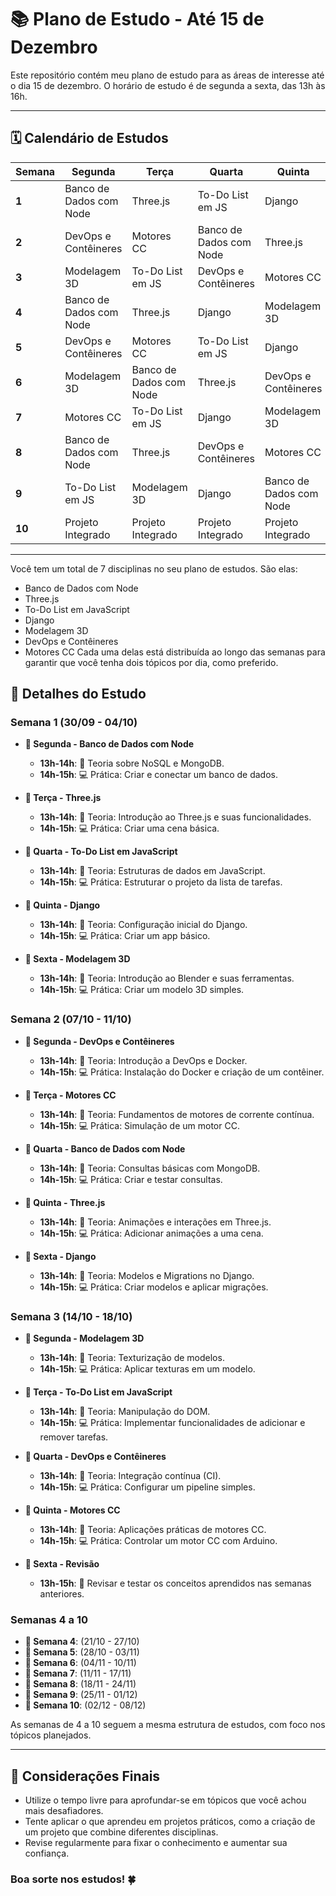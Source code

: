 # 📚 Plano de Estudo - Até 15 de Dezembro

Este repositório contém meu plano de estudo para as áreas de interesse até o dia 15 de dezembro. O horário de estudo é de segunda a sexta, das 13h às 16h.

---

## 🗓️ Calendário de Estudos

| Semana   | Segunda              | Terça                | Quarta              | Quinta               | Sexta               |
|----------|----------------------|----------------------|---------------------|----------------------|---------------------|
| **1**    | Banco de Dados com Node | Three.js           | To-Do List em JS    | Django               | Modelagem 3D        |
| **2**    | DevOps e Contêineres | Motores CC           | Banco de Dados com Node | Three.js           | Django              |
| **3**    | Modelagem 3D         | To-Do List em JS     | DevOps e Contêineres | Motores CC          | Revisão             |
| **4**    | Banco de Dados com Node | Three.js           | Django              | Modelagem 3D        | Projeto Integrado    |
| **5**    | DevOps e Contêineres | Motores CC           | To-Do List em JS    | Django              | Revisão             |
| **6**    | Modelagem 3D         | Banco de Dados com Node | Three.js         | DevOps e Contêineres | Projeto Integrado    |
| **7**    | Motores CC           | To-Do List em JS     | Django              | Modelagem 3D        | Revisão             |
| **8**    | Banco de Dados com Node | Three.js           | DevOps e Contêineres | Motores CC          | Projeto Integrado    |
| **9**    | To-Do List em JS     | Modelagem 3D        | Django              | Banco de Dados com Node | Revisão             |
| **10**   | Projeto Integrado     | Projeto Integrado    | Projeto Integrado    | Projeto Integrado    | Revisão Final       |

---

Você tem um total de 7 disciplinas no seu plano de estudos. São elas:
- Banco de Dados com Node
- Three.js
- To-Do List em JavaScript
- Django
- Modelagem 3D
- DevOps e Contêineres
- Motores CC
Cada uma delas está distribuída ao longo das semanas para garantir que você tenha dois tópicos por dia, como preferido.

## 📖 Detalhes do Estudo

### Semana 1 (30/09 - 04/10)

- **📅 Segunda - Banco de Dados com Node**
  - **13h-14h**: 📖 Teoria sobre NoSQL e MongoDB.
  - **14h-15h**: 💻 Prática: Criar e conectar um banco de dados.

- **📅 Terça - Three.js**
  - **13h-14h**: 📖 Teoria: Introdução ao Three.js e suas funcionalidades.
  - **14h-15h**: 💻 Prática: Criar uma cena básica.

- **📅 Quarta - To-Do List em JavaScript**
  - **13h-14h**: 📖 Teoria: Estruturas de dados em JavaScript.
  - **14h-15h**: 💻 Prática: Estruturar o projeto da lista de tarefas.

- **📅 Quinta - Django**
  - **13h-14h**: 📖 Teoria: Configuração inicial do Django.
  - **14h-15h**: 💻 Prática: Criar um app básico.

- **📅 Sexta - Modelagem 3D**
  - **13h-14h**: 📖 Teoria: Introdução ao Blender e suas ferramentas.
  - **14h-15h**: 💻 Prática: Criar um modelo 3D simples.

### Semana 2 (07/10 - 11/10)

- **📅 Segunda - DevOps e Contêineres**
  - **13h-14h**: 📖 Teoria: Introdução a DevOps e Docker.
  - **14h-15h**: 💻 Prática: Instalação do Docker e criação de um contêiner.

- **📅 Terça - Motores CC**
  - **13h-14h**: 📖 Teoria: Fundamentos de motores de corrente contínua.
  - **14h-15h**: 💻 Prática: Simulação de um motor CC.

- **📅 Quarta - Banco de Dados com Node**
  - **13h-14h**: 📖 Teoria: Consultas básicas com MongoDB.
  - **14h-15h**: 💻 Prática: Criar e testar consultas.

- **📅 Quinta - Three.js**
  - **13h-14h**: 📖 Teoria: Animações e interações em Three.js.
  - **14h-15h**: 💻 Prática: Adicionar animações a uma cena.

- **📅 Sexta - Django**
  - **13h-14h**: 📖 Teoria: Modelos e Migrations no Django.
  - **14h-15h**: 💻 Prática: Criar modelos e aplicar migrações.

### Semana 3 (14/10 - 18/10)

- **📅 Segunda - Modelagem 3D**
  - **13h-14h**: 📖 Teoria: Texturização de modelos.
  - **14h-15h**: 💻 Prática: Aplicar texturas em um modelo.

- **📅 Terça - To-Do List em JavaScript**
  - **13h-14h**: 📖 Teoria: Manipulação do DOM.
  - **14h-15h**: 💻 Prática: Implementar funcionalidades de adicionar e remover tarefas.

- **📅 Quarta - DevOps e Contêineres**
  - **13h-14h**: 📖 Teoria: Integração contínua (CI).
  - **14h-15h**: 💻 Prática: Configurar um pipeline simples.

- **📅 Quinta - Motores CC**
  - **13h-14h**: 📖 Teoria: Aplicações práticas de motores CC.
  - **14h-15h**: 💻 Prática: Controlar um motor CC com Arduino.

- **📅 Sexta - Revisão**
  - **13h-15h**: 📝 Revisar e testar os conceitos aprendidos nas semanas anteriores.

### Semanas 4 a 10

- **📅 Semana 4**: (21/10 - 27/10)
- **📅 Semana 5**: (28/10 - 03/11)
- **📅 Semana 6**: (04/11 - 10/11)
- **📅 Semana 7**: (11/11 - 17/11)
- **📅 Semana 8**: (18/11 - 24/11)
- **📅 Semana 9**: (25/11 - 01/12)
- **📅 Semana 10**: (02/12 - 08/12)

As semanas de 4 a 10 seguem a mesma estrutura de estudos, com foco nos tópicos planejados.

---

## 📝 Considerações Finais

- Utilize o tempo livre para aprofundar-se em tópicos que você achou mais desafiadores.
- Tente aplicar o que aprendeu em projetos práticos, como a criação de um projeto que combine diferentes disciplinas.
- Revise regularmente para fixar o conhecimento e aumentar sua confiança.

### Boa sorte nos estudos! 🍀
